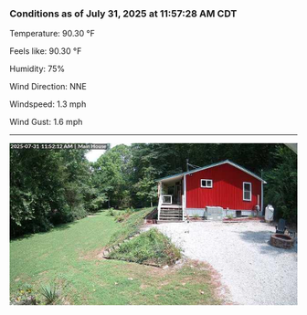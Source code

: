 ### Conditions as of July 31, 2025 at 11:57:28 AM CDT 

Temperature: 90.30 &deg;F

Feels like: 90.30 &deg;F

Humidity: 75%

Wind Direction: NNE

Windspeed: 1.3 mph

Wind Gust: 1.6 mph

---

<img src="./images/latest.jpeg"/>


